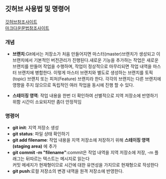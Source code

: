 ## 깃허브 사용법 및 명령어

[깃허브참조사이트](http://www.talkdev.net/git-%EA%B0%84%EB%8B%A8%ED%95%9C-%EC%82%AC%EC%9A%A9%EB%B2%95/)   
[마크다운문법참조사이트](https://heropy.blog/2017/09/30/markdown/)
### 개념

+ **브랜치**:Git에서는 저장소가 처음 만들어지면 마스터(master)브랜치가 생성되고 이 브랜치에서 기본적인 버전관리가 진행된다.새로운 기능을 추가하는 작업은 새로운 브랜치를 만들어 작업을 수행하며, 작업이 정상적으로 마무리되면 작업 내역을 마스터 브랜치에 병합한다. 이렇게 마스터 브랜치와 별도로 생성하는 브랜치를 토픽(topic) 브랜치 또는 피처(Feature) 브랜치라 한다. 각각의 브랜치는 다른 브랜치에 영향을 주지 않으므로 독립적인 여러 작업을 동시에 진행 할 수 있다.

+ **스테이징 영역**: 작업 내용을 한번 더 확인하여 선별적으로 지역 저장소에 반영하기 위함 시간이 소요되지만 좀더 안정적임
### 명령어
- **git init**:
지역 저장소 생성
- **git status**:
파일 상태 확인하기
- **git add filename**:
작업 내용을 지역 저장소에 저장하기 위해 **스테이징 영역(staging area)** 에 추가
- **git commit -m "filename"**:commit은 작업 내역을 지역 저장소에 저장, -m 플래그는 뒤따르는 텍스트는 메시지로 읽는다   
                               커밋 메세지가 현재형이므로 시간에 대한 유연성을 가지므로 현재형으로 작성한다 
- **git push**:로컬 저장소의 변경 내역을 원격 저장소에 반영한다.
